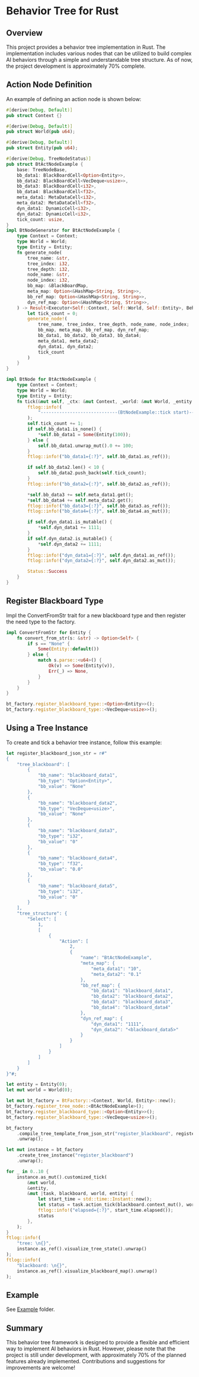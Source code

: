 # Behavior Tree for Rust

## Overview

This project provides a behavior tree implementation in Rust. The implementation includes various nodes that can be utilized to build complex AI behaviors through a simple and understandable tree structure. As of now, the project development is approximately 70% complete.

## Action Node Definition

An example of defining an action node is shown below:

```rust
#[derive(Debug, Default)]
pub struct Context {}

#[derive(Debug, Default)]
pub struct World(pub u64);

#[derive(Debug, Default)]
pub struct Entity(pub u64);

#[derive(Debug, TreeNodeStatus)]
pub struct BtActNodeExample {
    base: TreeNodeBase,
    bb_data1: BlackBoardCell<Option<Entity>>,
    bb_data2: BlackBoardCell<VecDeque<usize>>,
    bb_data3: BlackBoardCell<i32>,
    bb_data4: BlackBoardCell<f32>,
    meta_data1: MetaDataCell<i32>,
    meta_data2: MetaDataCell<f32>,
    dyn_data1: DynamicCell<i32>,
    dyn_data2: DynamicCell<i32>,
    tick_count: usize,
}
impl BtNodeGenerator for BtActNodeExample {
    type Context = Context;
    type World = World;
    type Entity = Entity;
    fn generate_node(
        tree_name: &str,
        tree_index: i32,
        tree_depth: i32,
        node_name: &str,
        node_index: i32,
        bb_map: &BlackBoardMap,
        meta_map: Option<&HashMap<String, String>>,
        bb_ref_map: Option<&HashMap<String, String>>,
        dyn_ref_map: Option<&HashMap<String, String>>,
    ) -> Result<Executor<Self::Context, Self::World, Self::Entity>, BehaviorError> {
        let tick_count = 0;
        generate_node!(
            tree_name, tree_index, tree_depth, node_name, node_index;
            bb_map, meta_map, bb_ref_map, dyn_ref_map;
            bb_data1, bb_data2, bb_data3, bb_data4;
            meta_data1, meta_data2;
            dyn_data1, dyn_data2;
            tick_count
        )
    }
}

impl BtNode for BtActNodeExample {
    type Context = Context;
    type World = World;
    type Entity = Entity;
    fn tick(&mut self, _ctx: &mut Context, _world: &mut World, _entity: &Entity) -> Status {
        ftlog::info!(
            "-----------------------------(BtNodeExample::tick start)-----------------------------"
        );
        self.tick_count += 1;
        if self.bb_data1.is_none() {
            *self.bb_data1 = Some(Entity(100));
        } else {
            self.bb_data1.unwrap_mut().0 += 100;
        }
        ftlog::info!("bb_data1={:?}", self.bb_data1.as_ref());

        if self.bb_data2.len() < 10 {
            self.bb_data2.push_back(self.tick_count);
        }
        ftlog::info!("bb_data2={:?}", self.bb_data2.as_ref());

        *self.bb_data3 += self.meta_data1.get();
        *self.bb_data4 += self.meta_data2.get();
        ftlog::info!("bb_data3={:?}", self.bb_data3.as_ref());
        ftlog::info!("bb_data4={:?}", self.bb_data4.as_mut());

        if self.dyn_data1.is_mutable() {
            *self.dyn_data1 += 1111;
        }
        if self.dyn_data2.is_mutable() {
            *self.dyn_data2 += 1111;
        }
        ftlog::info!("dyn_data1={:?}", self.dyn_data1.as_ref());
        ftlog::info!("dyn_data2={:?}", self.dyn_data2.as_mut());

        Status::Success
    }
}
```

## Register Blackboard Type

Impl the ConvertFromStr trait for a new blackboard type and then register the need type to the factory.

```rust
impl ConvertFromStr for Entity {
    fn convert_from_str(s: &str) -> Option<Self> {
        if s == "None" {
            Some(Entity::default())
        } else {
            match s.parse::<u64>() {
                Ok(v) => Some(Entity(v)),
                Err(_) => None,
            }
        }
    }
}

bt_factory.register_blackboard_type::<Option<Entity>>();
bt_factory.register_blackboard_type::<VecDeque<usize>>();
```

## Using a Tree Instance

To create and tick a behavior tree instance, follow this example:

```rust
let register_blackboard_json_str = r#"
{
    "tree_blackboard": [
        {
            "bb_name": "blackboard_data1",
            "bb_type": "Option<Entity>",
            "bb_value": "None"
        },
        {
            "bb_name": "blackboard_data2",
            "bb_type": "VecDeque<usize>",
            "bb_value": "None"
        },
        {
            "bb_name": "blackboard_data3",
            "bb_type": "i32",
            "bb_value": "0"
        },
        {
            "bb_name": "blackboard_data4",
            "bb_type": "f32",
            "bb_value": "0.0"
        },
        {
            "bb_name": "blackboard_data5",
            "bb_type": "i32",
            "bb_value": "0"
        }
    ],
    "tree_structure": {
        "Select": [
            1,
            [
                {
                    "Action": [
                        2,
                        {
                            "name": "BtActNodeExample",
                            "meta_map": {
                                "meta_data1": "10",
                                "meta_data2": "0.1"
                            },
                            "bb_ref_map": {
                                "bb_data1": "blackboard_data1",
                                "bb_data2": "blackboard_data2",
                                "bb_data3": "blackboard_data3",
                                "bb_data4": "blackboard_data4"
                            },
                            "dyn_ref_map": {
                                "dyn_data1": "1111",
                                "dyn_data2": "<blackboard_data5>"
                            }
                        }
                    ]
                }
            ]
        ]
    }
}"#;

let entity = Entity(0);
let mut world = World(0);

let mut bt_factory = BtFactory::<Context, World, Entity>::new();
bt_factory.register_tree_node::<BtActNodeExample>();
bt_factory.register_blackboard_type::<Option<Entity>>();
bt_factory.register_blackboard_type::<VecDeque<usize>>();

bt_factory
    .compile_tree_template_from_json_str("register_blackboard", register_blackboard_json_str)
    .unwrap();

let mut instance = bt_factory
    .create_tree_instance("register_blackboard")
    .unwrap();

for _ in 0..10 {
    instance.as_mut().customized_tick(
        &mut world,
        &entity,
        &mut |task, blackboard, world, entity| {
            let start_time = std::time::Instant::now();
            let status = task.action_tick(blackboard.context_mut(), world, &entity);
            ftlog::info!("elapsed={:?}", start_time.elapsed());
            status
        },
    );
}
ftlog::info!(
    "tree: \n{}",
    instance.as_ref().visualize_tree_state().unwrap()
);
ftlog::info!(
    "blackboard: \n{}",
    instance.as_ref().visualize_blackboard_map().unwrap()
);
```

## Example

See [Example](https://github.com/harveyyan251/behavior-rs/tree/master/examples) folder.

## Summary

This behavior tree framework is designed to provide a flexible and efficient way to implement AI behaviors in Rust. However, please note that the project is still under development, with approximately 70% of the planned features already implemented. Contributions and suggestions for improvements are welcome!
